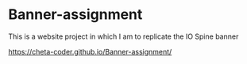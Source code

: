# Banner-assignment
This is a website project in which I am to replicate the IO Spine banner

https://cheta-coder.github.io/Banner-assignment/
